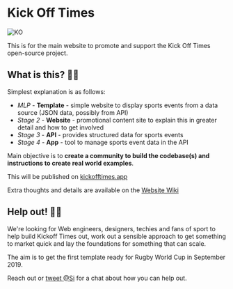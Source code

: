 # Kick Off Times 

![KO](https://raw.githubusercontent.com/kickofftimes/kickoff/build/app/webroot/img/src/png/favicon-144.png)

This is for the main website to promote and support the Kick Off Times open-source project.

## What is this? 🤷‍♂️

Simplest explanation is as follows:

 * _MLP_ - **Template** - simple website to display sports events from a data source (JSON data, possibly from API)
 * _Stage 2_ - **Website** - promotional content site to explain this in greater detail and how to get involved
 * _Stage 3_ - **API** - provides structured data for sports events
 * _Stage 4_ - **App** - tool to manage sports event data in the API

Main objective is to **create a community to build the codebase(s) and instructions to create real world examples**.

This will be published on [kickofftimes.app](https://kickofftimes.app)

Extra thoughts and details are available on the [Website Wiki](https://github.com/kickofftimes/website/wiki)

## Help out! 💁‍♂️

We're looking for Web engineers, designers, techies and fans of sport to help build Kickoff Times out, work out a sensible approach to get something to market quick and lay the foundations for something that can scale. 

The aim is to get the first template ready for Rugby World Cup in September 2019.

Reach out or [tweet @Si](https://twitter.com/Si) for a chat about how you can help out.
